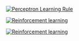 

[![Perceptron Learning Rule](https://img.youtube.com/vi/vGwemZhPlsA/0.jpg)](https://www.youtube.com/watch?v=vGwemZhPlsA "Perceptron Learning Rule")

[![Reinforcement learning](https://img.youtube.com/vi/m4J2WLOvrHg/0.jpg)](https://www.youtube.com/watch?v=m4J2WLOvrHg "Reinforcement learning")


[![Reinforcement learning](https://img.youtube.com/vi/4Gac5I64LM4/0.jpg)](https://www.youtube.com/watch?v=4Gac5I64LM4 "Reinforcement learning")
